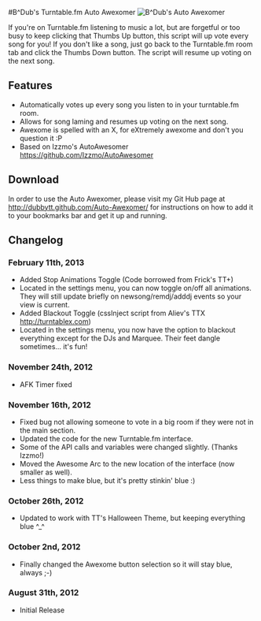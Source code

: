 #B^Dub's Turntable.fm Auto Awexomer
![B^Dub's Auto Awexomer](http://i.imgur.com/2cMoB.png)

If you're on Turntable.fm listening to music a lot, but are forgetful or too busy to keep clicking that Thumbs Up button, this script will up vote every song for you! If you don't like a song, just go back to the Turntable.fm room tab and click the Thumbs Down button.  The script will resume up voting on the next song.
            
## Features

* Automatically votes up every song you listen to in your turntable.fm room.
* Allows for song laming and resumes up voting on the next song.
* Awexome is spelled with an X, for eXtremely awexome and don't you question it :P
* Based on Izzmo's AutoAwesomer https://github.com/Izzmo/AutoAwesomer

## Download

In order to use the Auto Awexomer, please visit my Git Hub page at http://dubbytt.github.com/Auto-Awexomer/ for instructions on how to add it to your bookmarks bar and get it up and running.

## Changelog

### February 11th, 2013
* Added Stop Animations Toggle (Code borrowed from Frick's TT+)
* Located in the settings menu, you can now toggle on/off all animations. They will still update briefly on newsong/remdj/adddj events so your view is current.
* Added Blackout Toggle (cssInject script from Aliev's TTX http://turntablex.com)
* Located in the settings menu, you now have the option to blackout everything except for the DJs and Marquee.  Their feet dangle sometimes... it's fun!

### November 24th, 2012
* AFK Timer fixed

### November 16th, 2012
* Fixed bug not allowing someone to vote in a big room if they were not in the main section.
* Updated the code for the new Turntable.fm interface.
* Some of the API calls and variables were changed slightly. (Thanks Izzmo!)
* Moved the Awesome Arc to the new location of the interface (now smaller as well).
* Less things to make blue, but it's pretty stinkin' blue :)

### October 26th, 2012
* Updated to work with TT's Halloween Theme, but keeping everything blue ^_^

### October 2nd, 2012
* Finally changed the Awexome button selection so it will stay blue, always ;-)
 
### August 31th, 2012
* Initial Release

